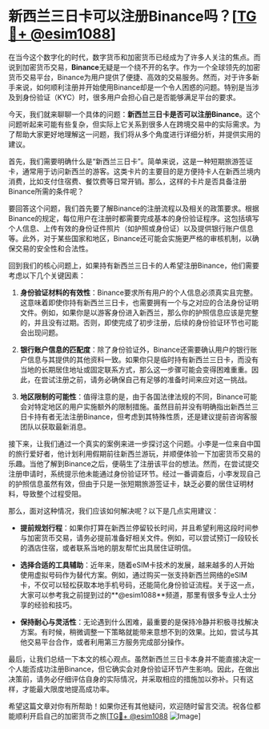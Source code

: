 # 新西兰三日卡可以注册Binance吗？[[TG💪+ @esim1088](https://t.me/s/esim1088)]

在当今这个数字化的时代，数字货币和加密货币已经成为了许多人关注的焦点。而说到加密货币交易，**Binance**无疑是一个绕不开的名字。作为一个全球领先的加密货币交易平台，Binance为用户提供了便捷、高效的交易服务。然而，对于许多新手来说，如何顺利注册并开始使用Binance却是一个令人困惑的问题。特别是当涉及到身份验证（KYC）时，很多用户会担心自己是否能够满足平台的要求。

今天，我们就来聊聊一个具体的问题：**新西兰三日卡是否可以注册Binance**。这个问题听起来可能有些复杂，但实际上它关系到很多人在跨境交易中的实际需求。为了帮助大家更好地理解这一问题，我们将从多个角度进行详细分析，并提供实用的建议。

首先，我们需要明确什么是“新西兰三日卡”。简单来说，这是一种短期旅游签证卡，通常用于访问新西兰的游客。这类卡片的主要目的是方便持卡人在新西兰境内消费，比如支付住宿费、餐饮费等日常开销。那么，这样的卡片是否具备注册Binance所需的条件呢？

要回答这个问题，我们首先要了解Binance的注册流程以及相关的政策要求。根据Binance的规定，每位用户在注册时都需要完成基本的身份验证程序。这包括填写个人信息、上传有效的身份证件照片（如护照或身份证）以及提供银行账户信息等。此外，对于某些国家和地区，Binance还可能会实施更严格的审核机制，以确保交易的安全性和合法性。

回到我们的核心问题上，如果持有新西兰三日卡的人希望注册Binance，他们需要考虑以下几个关键因素：

1. **身份验证材料的有效性**：Binance要求所有用户的个人信息必须真实且完整。这意味着即使你持有新西兰三日卡，也需要拥有一个与之对应的合法身份证明文件。例如，如果你是以游客身份进入新西兰，那么你的护照信息应该是完整的，并且没有过期。否则，即使完成了初步注册，后续的身份验证环节也可能会出现问题。

2. **银行账户信息的匹配度**：除了身份验证外，Binance还需要确认用户的银行账户信息与其提供的其他资料一致。如果你只是临时持有新西兰三日卡，而没有当地的长期居住地址或固定联系方式，那么这一步骤可能会变得困难重重。因此，在尝试注册之前，请务必确保自己有足够的准备时间来应对这一挑战。

3. **地区限制的可能性**：值得注意的是，由于各国法律法规的不同，Binance可能会对特定地区的用户实施额外的限制措施。虽然目前并没有明确指出新西兰三日卡持有者无法注册Binance，但考虑到其特殊性质，还是建议提前咨询客服团队以获取最新消息。

接下来，让我们通过一个真实的案例来进一步探讨这个问题。小李是一位来自中国的旅行爱好者，他计划利用假期前往新西兰游玩，并顺便体验一下加密货币交易的乐趣。当他了解到Binance之后，便萌生了注册该平台的想法。然而，在尝试提交注册申请时，系统提示他未能通过身份验证环节。经过一番调查后，小李发现自己的护照信息虽然有效，但由于只是一张短期旅游签证卡，缺乏必要的居住证明材料，导致整个过程受阻。

那么，面对这种情况，我们应该如何解决呢？以下是几点实用建议：

- **提前规划行程**：如果你打算在新西兰停留较长时间，并且希望利用这段时间参与加密货币交易，请务必提前准备好相关文件。例如，可以尝试预订一段较长的酒店住宿，或者联系当地的朋友帮忙出具居住证明信。
  
- **选择合适的工具辅助**：近年来，随着eSIM卡技术的发展，越来越多的人开始使用虚拟号码作为替代方案。例如，通过购买一张支持新西兰网络的eSIM卡，不仅可以轻松获取本地手机号码，还能简化身份验证流程。关于这一点，大家可以参考我之前提到过的**@esim1088**频道，那里有很多专业人士分享的经验和技巧。

- **保持耐心与灵活性**：无论遇到什么困难，最重要的是保持冷静并积极寻找解决方案。有时候，稍微调整一下策略就能带来意想不到的效果。比如，尝试与其他交易平台合作，或者利用第三方服务完成部分操作。

最后，让我们总结一下本文的核心观点。虽然新西兰三日卡本身并不能直接决定一个人能否成功注册Binance，但它确实会对身份验证环节产生影响。因此，在做出决策前，请务必仔细评估自身的实际情况，并采取相应的措施加以弥补。只有这样，才能最大限度地提高成功率。

希望这篇文章对你有所帮助！如果你还有其他疑问，欢迎随时留言交流。祝各位都能顺利开启自己的加密货币之旅[[TG💪+ @esim1088](https://t.me/s/esim1088) ![Image](https://i.postimg.cc/4NQfJmqS/Snipaste-2025-05-13-00-14-12.png)]